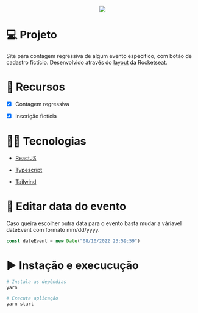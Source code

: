 <p align="center">
  <img src="https://user-images.githubusercontent.com/29473781/182712095-6719b5b3-403f-42d0-87c3-b631ee118848.gif" />
</p>

# :computer: Projeto
Site para contagem regressiva de algum evento específico, com botão de cadastro fictício. Desenvolvido através do [layout](https://www.figma.com/file/Qo8Bb9amqSlyVhp5Gfc80V/DD-%2F-Countdown-(Copy)?node-id=20%3A230) da Rocketseat.

# :pushpin: Recursos

- [x] Contagem regressiva

- [x] Inscrição fictícia


# :man_technologist: Tecnologias
 
- [ReactJS](https://pt-br.reactjs.org/)

- [Typescript](https://www.typescriptlang.org/)

- [Tailwind](https://tailwindcss.com/)


# :calendar: Editar data do evento

Caso queira escolher outra data para o evento basta mudar a váriavel dateEvent com formato mm/dd/yyyy.

```js
const dateEvent = new Date("08/10/2022 23:59:59")
```
# :arrow_forward: Instação e execucução

```bash
# Instala as depêndias
yarn

# Executa aplicação
yarn start
```